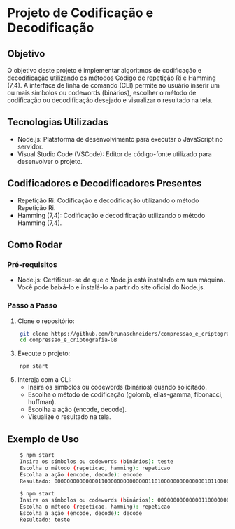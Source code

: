 # Projeto de Codificação e Decodificação

## Objetivo

O objetivo deste projeto é implementar algoritmos de codificação e decodificação utilizando os métodos Código de repetição Ri e Hamming (7,4). A interface de linha de comando (CLI) permite ao usuário inserir um ou mais símbolos ou codewords (binários), escolher o método de codificação ou decodificação desejado e visualizar o resultado na tela.

## Tecnologias Utilizadas

- Node.js: Plataforma de desenvolvimento para executar o JavaScript no servidor.
- Visual Studio Code (VSCode): Editor de código-fonte utilizado para desenvolver o projeto.

## Codificadores e Decodificadores Presentes

- Repetição Ri: Codificação e decodificação utilizando o método Repetição Ri.
- Hamming (7,4): Codificação e decodificação utilizando o método Hamming (7,4).

## Como Rodar

### Pré-requisitos

- Node.js: Certifique-se de que o Node.js está instalado em sua máquina. Você pode baixá-lo e instalá-lo a partir do site oficial do Node.js.

### Passo a Passo

1. Clone o repositório:

```bash
    git clone https://github.com/brunaschneiders/compressao_e_criptografia-GB.git
    cd compressao_e_criptografia-GB
```

3. Execute o projeto:

```bash
    npm start
```

5. Interaja com a CLI:
   - Insira os símbolos ou codewords (binários) quando solicitado.
   - Escolha o método de codificação (golomb, elias-gamma, fibonacci, huffman).
   - Escolha a ação (encode, decode).
   - Visualize o resultado na tela.

## Exemplo de Uso

```bash
    $ npm start
    Insira os símbolos ou codewords (binários): teste
    Escolha o método (repeticao, hamming): repeticao
    Escolha a ação (encode, decode): encode
    Resultado: 00000000000000110000000000000011010000000000000010110000000000000011000000000000001101

    $ npm start
    Insira os símbolos ou codewords (binários): 00000000000000110000000000000011010000000000000010110000000000000011000000000000001101
    Escolha o método (repeticao, hamming): repeticao
    Escolha a ação (encode, decode): decode
    Resultado: teste
```
